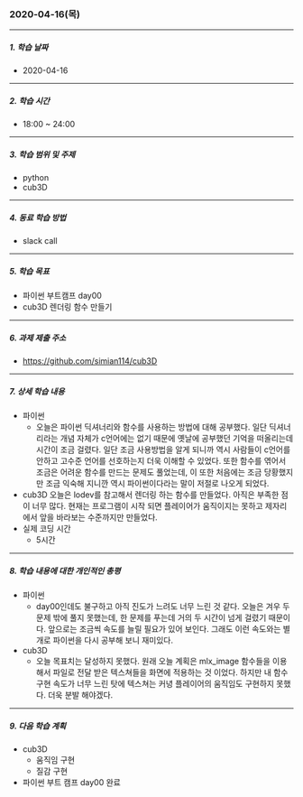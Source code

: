 ### 2020-04-16(목)

-----

##### 1. 학습 날짜

- 2020-04-16

-----

##### 2. 학습 시간

- 18:00 ~ 24:00

-----

##### 3. 학습 범위 및 주제

- python
- cub3D

-----

##### 4. 동료 학습 방법

- slack call

-----

##### 5. 학습 목표

- 파이썬 부트캠프 day00
- cub3D 렌더링 함수 만들기

-----

##### 6. 과제 제출 주소

- https://github.com/simian114/cub3D

-----

##### 7. 상세 학습 내용

- 파이썬
  - 오늘은 파이썬 딕셔너리와 함수를 사용하는 방법에 대해 공부했다. 일단 딕셔너리라는 개념 자체가 c언어에는 없기 때문에 옛날에 공부했던 기억을 떠올리는데 시간이 조금 걸렸다. 일단 조금 사용방법을 알게 되니까 역시 사람들이 c언어를 안하고 고수준 언어를 선호하는지 더욱 이해할 수 있었다. 또한 함수를 엮어서 조금은 어려운 함수를 만드는 문제도 풀었는데, 이 또한 처음에는 조금 당황했지만 조금 익숙해 지니깐 역시 파이썬이다라는 말이 저절로 나오게 되었다.
- cub3D 오늘은 lodev를 참고해서 렌더링 하는 함수를 만들었다. 아직은 부족한 점이 너무 많다. 현재는 프로그램이 시작 되면 플레이어가 움직이지는 못하고 제자리에서 앞을 바라보는 수준까지만 만들었다. 
- 실제 코딩 시간
  - 5시간

-----

##### 8. 학습 내용에 대한 개인적인 총평

- 파이썬
  - day00인데도 불구하고 아직 진도가 느려도 너무 느린 것 같다. 오늘은 겨우 두 문제 밖에 풀지 못했는데, 한 문제를 푸는데 거의 두 시간이 넘게 걸렸기 때문이다. 앞으로는 조금씩 속도를 늘릴 필요가 있어 보인다. 그래도 이런 속도와는 별개로 파이썬을 다시 공부해 보니 재미있다.
- cub3D
  - 오늘 목표치는 달성하지 못했다. 원래 오늘 계획은 mlx_image 함수들을 이용해서 파일로 전달 받은 텍스쳐들을 화면에 적용하는 것 이었다. 하지만 내 함수 구현 속도가 너무 느린 탓에 텍스쳐는 커녕 플레이어의 움직임도 구현하지 못했다. 더욱 분발 해야겠다.

-----

##### 9. 다음 학습 계획

- cub3D
  - 움직임 구현
  - 질감 구현
- 파이썬 부트 캠프 day00 완료